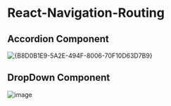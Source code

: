 # React-Navigation-Routing
##  Accordion Component
![{B8D0B1E9-5A2E-494F-8006-70F10D63D7B9}](https://github.com/amir-khaleghi/React-Navigation-Routing/assets/89293266/e9009053-b280-4c2b-9a0c-bce5712f6baf)
## DropDown Component
![image](https://github.com/amir-khaleghi/React-Navigation-Routing/assets/89293266/72dc05ff-563d-470d-abf4-12b2824791a5)
